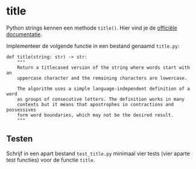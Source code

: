 # title

Python strings kennen een methode `title()`. Hier vind je de [officiële documentatie](https://docs.python.org/3/library/stdtypes.html#str.title).

Implementeer de volgende functie in een bestand genaamd `title.py`:

    def title(string: str) -> str:
        """
        Return a titlecased version of the string where words start with an
        uppercase character and the remaining characters are lowercase.

        The algorithm uses a simple language-independent definition of a word
        as groups of consecutive letters. The definition works in many
        contexts but it means that apostrophes in contractions and possessives
        form word boundaries, which may not be the desired result.
        """

## Testen

Schrijf in een apart bestand `test_title.py` minimaal vier tests (vier aparte test functies) voor de functie `title`.